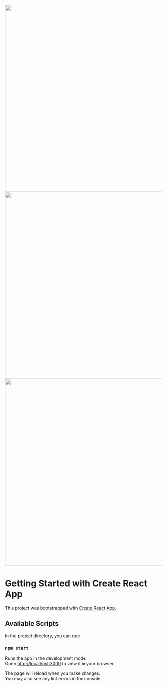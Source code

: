 
<img src="https://raw.githubusercontent.com/mackvv/firebasewebapp/main/Diagrams/Block%20Diagram.png" width="600"/>

<img src="https://raw.githubusercontent.com/mackvv/firebasewebapp/main/Diagrams/Flow%20Diagram.png" width="600"/>
<img src="https://github.com/mackvv/firebasewebapp/blob/main/Diagrams/Full%20System.jpg" width="600"/>

# Getting Started with Create React App

This project was bootstrapped with [Create React App](https://github.com/facebook/create-react-app).

## Available Scripts

In the project directory, you can run:

### `npm start`

Runs the app in the development mode.\
Open [http://localhost:3000](http://localhost:3000) to view it in your browser.

The page will reload when you make changes.\
You may also see any lint errors in the console.


